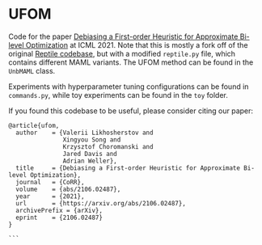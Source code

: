 # UFOM

Code for the paper [Debiasing a First-order Heuristic for Approximate Bi-level Optimization](https://arxiv.org/abs/2106.02487) at ICML 2021. Note that this is mostly a fork off of the original [Reptile codebase](https://github.com/openai/supervised-reptile), but with a modified `reptile.py` file, which contains different MAML variants. The UFOM method can be found in the `UnbMAML` class.

Experiments with hyperparameter tuning configurations can be found in `commands.py`, while toy experiments can be found in the `toy` folder.

If you found this codebase to be useful, please consider citing our paper:

````
@article{ufom,
  author    = {Valerii Likhosherstov and
               Xingyou Song and
               Krzysztof Choromanski and
               Jared Davis and
               Adrian Weller},
  title     = {Debiasing a First-order Heuristic for Approximate Bi-level Optimization},
  journal   = {CoRR},
  volume    = {abs/2106.02487},
  year      = {2021},
  url       = {https://arxiv.org/abs/2106.02487},
  archivePrefix = {arXiv},
  eprint    = {2106.02487}
}

```